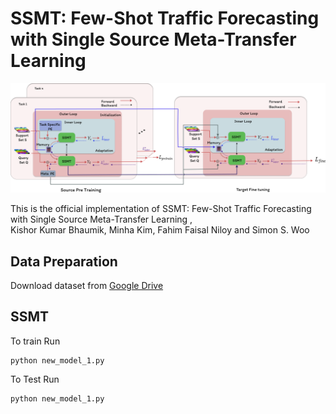 # SSMT: Few-Shot Traffic Forecasting with Single Source Meta-Transfer Learning

![SSMT](figure/ssmt.png "Model Architecture")

This is the official implementation of SSMT: Few-Shot Traffic Forecasting with Single Source Meta-Transfer Learning , \
Kishor Kumar Bhaumik, Minha Kim, Fahim Faisal Niloy and Simon S. Woo


## Data Preparation
Download dataset from [Google Drive](https://drive.google.com/file/d/16xbiRvh5jJx2A4Swv9dEMEz_Y0AEoQTM/view)

## SSMT 
To train Run 
```
python new_model_1.py
```

To Test Run 

```
python new_model_1.py
```
